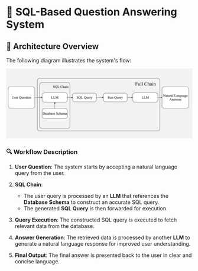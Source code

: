 # 🧠 SQL-Based Question Answering System

## 🚀 **Architecture Overview**

The following diagram illustrates the system's flow:

![System Architecture](Untitled.jpg)

### 🔍 **Workflow Description**

1. **User Question**: The system starts by accepting a natural language query from the user.

2. **SQL Chain**: 
   - The user query is processed by an **LLM** that references the **Database Schema** to construct an accurate SQL query.
   - The generated **SQL Query** is then forwarded for execution.

3. **Query Execution**: The constructed SQL query is executed to fetch relevant data from the database.

4. **Answer Generation**: The retrieved data is processed by another **LLM** to generate a natural language response for improved user understanding.

5. **Final Output**: The final answer is presented back to the user in clear and concise language.

